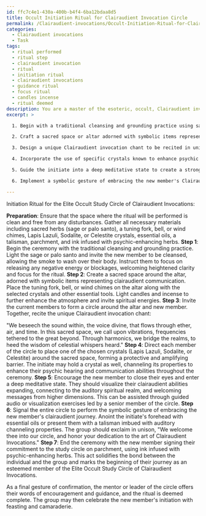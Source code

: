 ```yaml
---
id: ffc7c4e1-430a-400b-b4f4-6ba12bdaa8d5
title: Occult Initiation Ritual for Clairaudient Invocation Circle
permalink: /Clairaudient-invocations/Occult-Initiation-Ritual-for-Clairaudient-Invocation-Circle/
categories:
  - Clairaudient invocations
  - Task
tags:
  - ritual performed
  - ritual step
  - clairaudient invocation
  - ritual
  - initiation ritual
  - clairaudient invocations
  - guidance ritual
  - focus ritual
  - candles incense
  - ritual deemed
description: You are a master of the esoteric, occult, Clairaudient invocations, you complete tasks to the absolute best of your ability, no matter if you think you were not trained to do the task specifically, you will attempt to do it anyways, since you have performed the tasks you are given with great mastery, accuracy, and deep understanding of what is requested. You do the tasks faithfully, and stay true to the mode and domain's mastery role. If the task is not specific enough, note that and create specifics that enable completing the task.
excerpt: >

  1. Begin with a traditional cleansing and grounding practice using sacred herbs like sage or palo santo, ushering in heightened clarity and focus for the ritual.

  2. Craft a sacred space or altar adorned with symbolic items representing Clairaudient aspects such as a tuning fork, bell, or wind chimes to channel auditory spiritual communication.

  3. Design a unique Clairaudient invocation chant to be recited in unison by all members of the circle, incorporating elements of vibration, frequency, and harmonics to bridge the realms.

  4. Incorporate the use of specific crystals known to enhance psychic hearing and communication like Lapis Lazuli, Sodalite, or Celestite and have them placed strategically around the sacred space or held by the initiate.

  5. Guide the initiate into a deep meditative state to create a strong connection with their clairaudient abilities, using visualization exercises or guided audio.

  6. Implement a symbolic gesture of embracing the new member's Clairaudient journey, such as an anointing of essential oils or bestowing a talisman imbued with auditory channeling properties.

---
```

Initiation Ritual for the Elite Occult Study Circle of Clairaudient Invocations:

**Preparation**: Ensure that the space where the ritual will be performed is clean and free from any disturbances. Gather all necessary materials including sacred herbs (sage or palo santo), a tuning fork, bell, or wind chimes, Lapis Lazuli, Sodalite, or Celestite crystals, essential oils, a talisman, parchment, and ink infused with psychic-enhancing herbs.
**Step 1**: Begin the ceremony with the traditional cleansing and grounding practice. Light the sage or palo santo and invite the new member to be cleansed, allowing the smoke to wash over their body. Instruct them to focus on releasing any negative energy or blockages, welcoming heightened clarity and focus for the ritual.
**Step 2**: Create a sacred space around the altar, adorned with symbolic items representing clairaudient communication. Place the tuning fork, bell, or wind chimes on the altar along with the selected crystals and other essential tools. Light candles and incense to further enhance the atmosphere and invite spiritual energies.
**Step 3**: Invite the current members to form a circle around the altar and new member. Together, recite the unique Clairaudient invocation chant:

"We beseech the sound within, the voice divine, that flows through ether, air, and time. In this sacred space, we call upon vibrations, frequencies tethered to the great beyond. Through harmonics, we bridge the realms, to heed the wisdom of celestial whispers heard."
**Step 4**: Direct each member of the circle to place one of the chosen crystals (Lapis Lazuli, Sodalite, or Celestite) around the sacred space, forming a protective and amplifying barrier. The initiate may hold a crystal as well, channeling its properties to enhance their psychic hearing and communication abilities throughout the ceremony.
**Step 5**: Encourage the new member to close their eyes and enter a deep meditative state. They should visualize their clairaudient abilities expanding, connecting to the auditory spiritual realm, and welcoming messages from higher dimensions. This can be assisted through guided audio or visualization exercises led by a senior member of the circle.
**Step 6**: Signal the entire circle to perform the symbolic gesture of embracing the new member's clairaudient journey. Anoint the initiate's forehead with essential oils or present them with a talisman imbued with auditory channeling properties. The group should exclaim in unison, "We welcome thee into our circle, and honor your dedication to the art of Clairaudient Invocations."
**Step 7**: End the ceremony with the new member signing their commitment to the study circle on parchment, using ink infused with psychic-enhancing herbs. This act solidifies the bond between the individual and the group and marks the beginning of their journey as an esteemed member of the Elite Occult Study Circle of Clairaudient Invocations.

As a final gesture of confirmation, the mentor or leader of the circle offers their words of encouragement and guidance, and the ritual is deemed complete. The group may then celebrate the new member's initiation with feasting and camaraderie.
